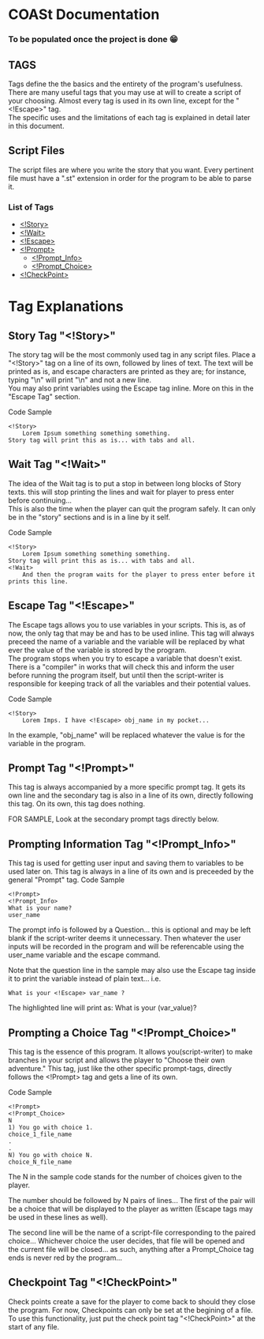 # COASt Documentation
### To be populated once the project is done :grin:

## TAGS
Tags define the the basics and the entirety of the program's usefulness. There are many useful tags that you may use at will to create a script of your choosing. Almost every tag is used in its own line, except for the "<!Escape>" tag.  
The specific uses and the limitations of each tag is explained in detail later in this document.
## Script Files
The script files are where you write the story that you want. Every pertinent file must have a ".st" extension in order for the program to be able to parse it.

### List of Tags

- [<!Story>](#story-tag-story)
- [<!Wait>](#wait-tag-wait)
- [<!Escape>](#escape-tag-escape)
- [<!Prompt>](#prompt-tag-prompt)
    - [<!Prompt_Info>](#prompting-information-tag-prompt_info)
    - [<!Prompt_Choice>](#prompting-a-choice-tag-prompt_choice)
- [<!CheckPoint>](#checkpoint-tag-checkpoint)

# Tag Explanations
## Story Tag "<!Story>"


The story tag will be the most commonly used tag in any script files. Place a "<!Story>" tag on a line of its own, followed by lines of text. The text will be printed as is, and escape characters are printed as they are; for instance, typing "\n" will print "\n" and not a new line.  
You may also print variables using the Escape tag inline. More on this in the "Escape Tag" section.  

Code Sample

```
<!Story>
    Lorem Ipsum something something something.
Story tag will print this as is... with tabs and all.
```

## Wait Tag "<!Wait>"
The idea of the Wait tag is to put a stop in between long blocks of Story texts. this will stop printing the lines and wait for player to press enter before continuing...  
This is also the time when the player can quit the program safely. It can only be in the "story" sections and is in a line by it self.

Code Sample
```
<!Story> 
    Lorem Ipsum something something something.
Story tag will print this as is... with tabs and all.
<!Wait>
    And then the program waits for the player to press enter before it prints this line.
```

## Escape Tag "<!Escape>"
The Escape tags allows you to use variables in your scripts. This is, as of now, the only tag that may be and has to be used inline. This tag will always preceed the name of a variable and the variable will be replaced by what ever the value of the variable is stored by the program.  
The program stops when you try to escape a variable that doesn't exist. There is a "compiler" in works that will check this and inform the user before running the program itself, but until then the script-writer is responsible for keeping track of all the variables and their potential values.

Code Sample
```
<!Story> 
    Lorem Imps. I have <!Escape> obj_name in my pocket...
```
In the example, "obj_name" will be replaced whatever the value is for the variable in the program.
## Prompt Tag "<!Prompt>"
This tag is always accompanied by a more specific prompt tag. It gets its own line and the secondary tag is also in a line of its own, directly following this tag. On its own, this tag does nothing.

FOR SAMPLE, Look at the secondary prompt tags directly below.
## Prompting Information Tag "<!Prompt_Info>"
This tag is used for getting user input and saving them to variables to be used later on. This tag is always in a line of its own and is preceeded by the general "Prompt" tag.
Code Sample
```
<!Prompt>
<!Prompt_Info>
What is your name?
user_name
```
The prompt info is followed by a Question... this is optional and may be left blank if the script-writer deems it unnecessary. Then whatever the user inputs will be recorded in the program and will be referencable using the user_name variable and the escape command. 

Note that the question line in the sample may also use the Escape tag inside it to print the variable instead of plain text... i.e.
```
What is your <!Escape> var_name ?
```
The highlighted line will print as: What is your (var_value)?
## Prompting a Choice Tag "<!Prompt_Choice>"
This tag is the essence of this program. It allows you(script-writer) to make branches in your script and allows the player to "Choose their own adventure."
This tag, just like the other specific prompt-tags, directly follows the <!Prompt> tag and gets a line of its own. 

Code Sample
```
<!Prompt>
<!Prompt_Choice>
N
1) You go with choice 1.
choice_1_file_name
.
.
N) You go with choice N.
choice_N_file_name
```
The N in the sample code stands for the number of choices given to the player.

The number should be followed by N pairs of lines... The first of the pair will be a choice that will be displayed to the player as written (Escape tags may be used in these lines as well).

The second line will be the name of a script-file corresponding to the paired choice...
Whichever choice the user decides, that file will be opened and the current file will be closed...
as such, anything after a Prompt_Choice tag ends is never red by the program...

## Checkpoint Tag "<!CheckPoint>"
Check points create a save for the player to come back to should they close the program. For now, Checkpoints can only be set at the begining of a file. To use this functionality, just put the check point tag "<!CheckPoint>" at the start of any file.